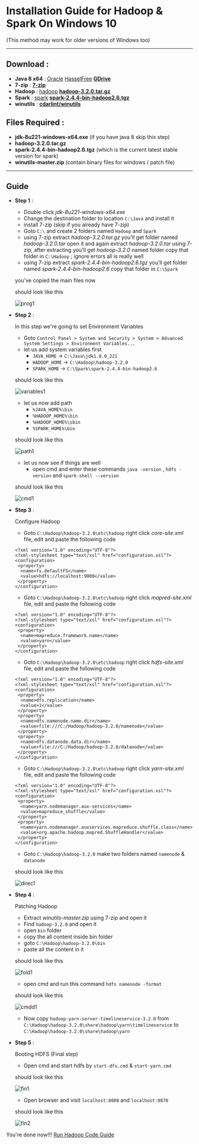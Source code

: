 # Installation Guide for Hadoop & Spark On Windows 10
(This method may work for older versions of Windows too)
___
## Download :
* **Java 8 x64** : [Oracle](https://www.oracle.com/technetwork/java/javase/downloads/jdk8-downloads-2133151.html) [HasselFree](https://adoptopenjdk.net/) [**GDrive**](https://drive.google.com/open?id=1fwl4qr5AuJZJUn_ccQxsr1Z-bIXcsIVG)
* **7-zip** : [**7-zip**](https://www.7-zip.org/)
* **Hadoop** : [hadoop](https://hadoop.apache.org/releases.html) [**hadoop-3.2.0.tar.gz**](https://archive.apache.org/dist/hadoop/common/hadoop-3.2.0/hadoop-3.2.0.tar.gz)
* **Spark** : [spark](https://spark.apache.org/downloads.html) [**spark-2.4.4-bin-hadoop2.6.tgz**](https://www.apache.org/dist/spark/spark-2.4.4/spark-2.4.4-bin-hadoop2.6.tgz)
* **winutils** : [**cdarlint/winutils**](https://github.com/cdarlint/winutils/archive/master.zip)

## Files Required :
* **jdk-8u221-windows-x64.exe** (if you have java 8 skip this step)
* **hadoop-3.2.0.tar.gz**
* **spark-2.4.4-bin-hadoop2.6.tgz** (which is the current latest stable version for spark)
* **winutils-master.zip** (contain binary files for windows / patch file)
___
## Guide
* **Step 1** :
  * Double click _jdk-8u221-windows-x64.exe_
  * Change the destination folder to location `C:\Java` and install it
  * install 7-zip (skip if you already have 7-zip)
  * Goto `C:\` and create 2 folders named `Hadoop` and `Spark`
  * using 7-zip extract _hadoop-3.2.0.tar.gz_ you'll get folder named _hadoop-3.2.0.tar_ open it and again extract _hadoop-3.2.0.tar_ using 7-zip, after extracting you'll get _hadoop-3.2.0_ named folder copy that folder in `C:\Hadoop` ; ignore errors all is really well
  * using 7-zip extract _spark-2.4.4-bin-hadoop2.6.tgz_ you'll get folder named _spark-2.4.4-bin-hadoop2.6_ copy that folder in `C:\Spark`

  you've copied the main files now

   should look like this

   ![prog1](https://user-images.githubusercontent.com/9783913/63634634-ced4bd80-c676-11e9-9cfd-24c239f39eca.PNG)

* **Step 2** :

   In this step we're going to set Environment Variables

  * Goto `Control Panel > System and Security > System > Advanced System Settings > Environment Variables...`
  * let us add system variables first
    * `JAVA_HOME` -> `C:\Java\jdk1.8.0_221`
    * `HADOOP_HOME` -> `C:\Hadoop\hadoop-3.2.0`
    * `SPARK_HOME` -> `C:\Spark\spark-2.4.4-bin-hadoop2.6`

   should look like this

   ![variables1](https://user-images.githubusercontent.com/9783913/64818871-9ae01e80-d5ca-11e9-8cf9-18d421a1330e.PNG)
  * let us now add path
    * `%JAVA_HOME%\bin`
    * `%HADOOP_HOME%\bin`
    * `%HADOOP_HOME%\sbin`
    * `%SPARK_HOME%\bin`

   should look like this

   ![path1](https://user-images.githubusercontent.com/9783913/63622948-d9ab3600-c615-11e9-9de8-e883f3496a94.PNG)
  * let us now see if things are well
    * open cmd and enter these commands `java -version` , `hdfs -version` and `spark-shell --version`

   should look like this

   ![cmd1](https://user-images.githubusercontent.com/9783913/64819041-fa3e2e80-d5ca-11e9-8846-376247b07e28.PNG)

* **Step 3** :

  Configure Hadoop

  * Goto `C:\Hadoop\hadoop-3.2.0\etc\hadoop` right click _core-site.xml_ file, edit and paste the following code
  ```
  <?xml version="1.0" encoding="UTF-8"?>
  <?xml-stylesheet type="text/xsl" href="configuration.xsl"?>
  <configuration>
   <property>
    <name>fs.defaultFS</name>
    <value>hdfs://localhost:9000</value>
   </property>
  </configuration>
  ```
  * Goto `C:\Hadoop\hadoop-3.2.0\etc\hadoop` right click _mapred-site.xml_ file, edit and paste the following code
  ```
  <?xml version="1.0" encoding="UTF-8"?>
  <?xml-stylesheet type="text/xsl" href="configuration.xsl"?>
  <configuration>
   <property>
    <name>mapreduce.framework.name</name>
    <value>yarn</value>
   </property>
  </configuration>
  ```
  * Goto `C:\Hadoop\hadoop-3.2.0\etc\hadoop` right click _hdfs-site.xml_ file, edit and paste the following code
  ```
  <?xml version="1.0" encoding="UTF-8"?>
  <?xml-stylesheet type="text/xsl" href="configuration.xsl"?>
  <configuration>
   <property>
    <name>dfs.replication</name>
    <value>1</value>
   </property>
   <property>
    <name>dfs.namenode.name.dir</name>
    <value>file:///C:/Hadoop/hadoop-3.2.0/namenode</value>
   </property>
   <property>
    <name>dfs.datanode.data.dir</name>
    <value>file:///C:/Hadoop/hadoop-3.2.0/datanode</value>
   </property>
  </configuration>
  ```
  * Goto `C:\Hadoop\hadoop-3.2.0\etc\hadoop` right click _yarn-site.xml_ file, edit and paste the following code
  ```
  <?xml version="1.0" encoding="UTF-8"?>
  <?xml-stylesheet type="text/xsl" href="configuration.xsl"?>
  <configuration>
   <property>
    <name>yarn.nodemanager.aux-services</name>
    <value>mapreduce_shuffle</value>
   </property>
   <property>
    <name>yarn.nodemanager.auxservices.mapreduce.shuffle.class</name>
    <value>org.apache.hadoop.mapred.ShuffleHandler</value>
   </property>
  </configuration>
  ```
  * Goto `C:\Hadoop\hadoop-3.2.0` make two folders named `namenode` & `datanode`

   should look like this

   ![direc1](https://user-images.githubusercontent.com/9783913/63624672-d6667900-c61a-11e9-8589-66b1f2e4edf3.PNG)

* **Step 4** :

  Patching Hadoop

  * Extract _winutils-master.zip_ using 7-zip and open it
  * Find `hadoop-3.2.0` and open it
  * open `bin` folder
  * copy the all content inside bin folder
  * goto `C:\Hadoop\hadoop-3.2.0\bin`
  * paste all the content in it

   should look like this

   ![fold1](https://user-images.githubusercontent.com/9783913/64818653-1db4a980-d5ca-11e9-8ce3-a3c71cc2bd09.PNG)

  * open cmd and run this command `hdfs namenode -format`

   should look like this

   ![cmdd1](https://user-images.githubusercontent.com/9783913/63625375-0e6ebb80-c61d-11e9-9308-1d221c9fa04f.PNG)

  * Now copy `hadoop-yarn-server-timelineservice-3.2.0` from `C:\Hadoop\hadoop-3.2.0\share\hadoop\yarn\timelineservice` to `C:\Hadoop\hadoop-3.2.0\share\hadoop\yarn`

* **Step 5** :

  Booting HDFS (Final step)

  * Open cmd and start hdfs by `start-dfs.cmd` & `start-yarn.cmd`

   should look like this

   ![fin1](https://user-images.githubusercontent.com/9783913/63625684-f64b6c00-c61d-11e9-886c-cc0c93599f15.PNG)

  * Open browser and visit `localhost:8088` and `localhost:9870`

   should look like this

   ![fin2](https://user-images.githubusercontent.com/9783913/63625851-88ec0b00-c61e-11e9-8cdd-0576b85b7cfe.PNG)

You're done now!!!
[Run Hadoop Code Guide](https://github.com/bhupendpatil/Fun/edit/master/RunHadoopCode/README.md)
